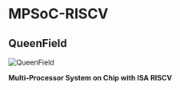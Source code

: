 # MPSoC-RISCV
## QueenField

![QueenField](../master/mpsoc-riscv.svg)

**Multi-Processor System on Chip with ISA RISCV**

